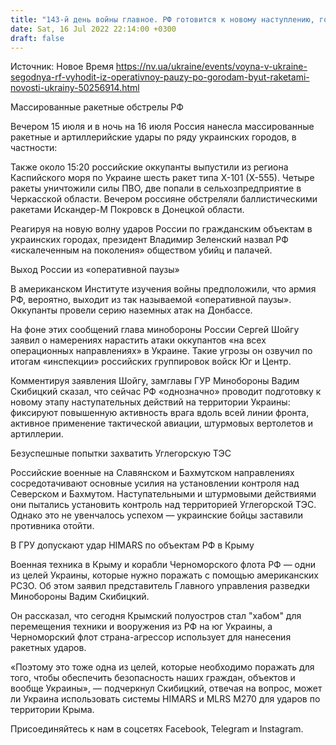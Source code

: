 ```yaml
---
title: "143-й день войны главное. РФ готовится к новому наступлению, города Украины — под ракетными ударами, ВСУ отразили атаку на Углегорскую ТЭС"
date: Sat, 16 Jul 2022 22:14:00 +0300
draft: false
---
```

Источник: Новое Время https://nv.ua/ukraine/events/voyna-v-ukraine-segodnya-rf-vyhodit-iz-operativnoy-pauzy-po-gorodam-byut-raketami-novosti-ukrainy-50256914.html


Массированные ракетные обстрелы РФ

Вечером 15 июля и в ночь на 16 июля Россия нанесла массированные ракетные и артиллерийские удары по ряду украинских городов, в частности:

Также около 15:20 российские оккупанты выпустили из региона Каспийского моря по Украине шесть ракет типа Х-101 (Х-555). Четыре ракеты уничтожили силы ПВО, две попали в сельхозпредприятие в Черкасской области. Вечером россияне обстреляли баллистическими ракетами Искандер-М Покровск в Донецкой области.

Реагируя на новую волну ударов России по гражданским объектам в украинских городах, президент Владимир Зеленский назвал РФ «искалеченным на поколения» обществом убийц и палачей.

Выход России из «оперативной паузы»

В американском Институте изучения войны предположили, что армия РФ, вероятно, выходит из так называемой «оперативной паузы». Оккупанты провели серию наземных атак на Донбассе.

На фоне этих сообщений глава минобороны России Сергей Шойгу заявил о намерениях нарастить атаки оккупантов «на всех операционных направлениях» в Украине. Такие угрозы он озвучил по итогам «инспекции» российских группировок войск Юг и Центр.

Комментируя заявления Шойгу, замглавы ГУР Минобороны Вадим Скибицкий сказал, что сейчас РФ «однозначно» проводит подготовку к новому этапу наступательных действий на территории Украины: фиксируют повышенную активность врага вдоль всей линии фронта, активное применение тактической авиации, штурмовых вертолетов и артиллерии.

Безуспешные попытки захватить Углегорскую ТЭС

Российские военные на Славянском и Бахмутском направлениях сосредотачивают основные усилия на установлении контроля над Северском и Бахмутом. Наступательными и штурмовыми действиями они пытались установить контроль над территорией Углегорской ТЭС. Однако это не увенчалось успехом — украинские бойцы заставили противника отойти.

В ГРУ допускают удар HIMARS по объектам РФ в Крыму

Военная техника в Крыму и корабли Черноморского флота РФ — одни из целей Украины, которые нужно поражать с помощью американских РСЗО. Об этом заявил представитель Главного управления разведки Минобороны Вадим Скибицкий.

Он рассказал, что сегодня Крымский полуостров стал "хабом" для перемещения техники и вооружения из РФ на юг Украины, а Черноморский флот страна-агрессор использует для нанесения ракетных ударов.

«Поэтому это тоже одна из целей, которые необходимо поражать для того, чтобы обеспечить безопасность наших граждан, объектов и вообще Украины», — подчеркнул Скибицкий, отвечая на вопрос, может ли Украина использовать системы HIMARS и MLRS M270 для ударов по территории Крыма.

Присоединяйтесь к нам в соцсетях Facebook, Telegram и Instagram.
